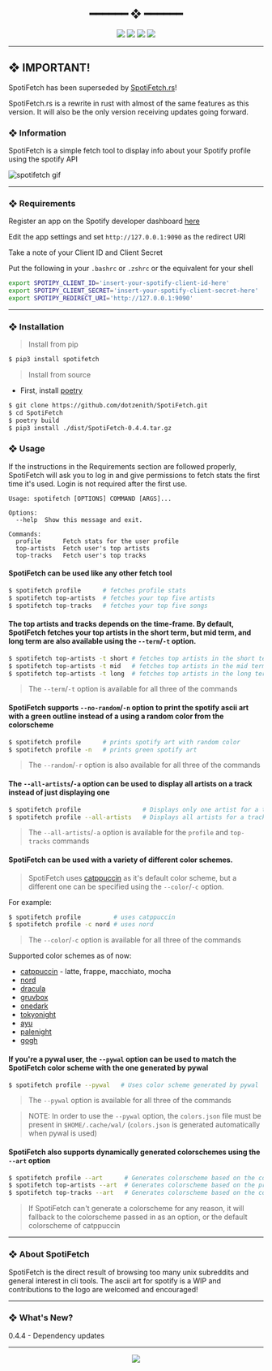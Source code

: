 <h2 align="center"> ━━━━━━  ❖  ━━━━━━ </h2>

<!-- BADGES -->
<div align="center">
   <p></p>
   
   <img src="https://img.shields.io/github/stars/dotzenith/SpotiFetch?color=F8BD96&labelColor=302D41&style=for-the-badge">   

   <img src="https://img.shields.io/github/forks/dotzenith/SpotiFetch?color=DDB6F2&labelColor=302D41&style=for-the-badge">   

   <img src="https://img.shields.io/github/repo-size/dotzenith/SpotiFetch?color=ABE9B3&labelColor=302D41&style=for-the-badge">
   
   <img src="https://img.shields.io/github/commit-activity/y/dotzenith/SpotiFetch?color=96CDFB&labelColor=302D41&style=for-the-badge&label=COMMITS"/>
   <br>
</div>

<p/>

---

## ❖ IMPORTANT!

SpotiFetch has been superseded by [SpotiFetch.rs](https://github.com/dotzenith/SpotiFetch.rs)!

SpotiFetch.rs is a rewrite in rust with almost of the same features as this version. It will also be the only version receiving updates going forward.

### ❖ Information 

  SpotiFetch is a simple fetch tool to display info about your Spotify profile using the spotify API

  <img src="https://github.com/dotzenith/dotzenith/blob/main/assets/SpotiFetch/spotifetch.gif" alt="spotifetch gif">

---

### ❖ Requirements

Register an app on the Spotify developer dashboard [here](https://developer.spotify.com/dashboard/)

Edit the app settings and set `http://127.0.0.1:9090` as the redirect URI

Take a note of your Client ID and Client Secret

Put the following in your `.bashrc` or `.zshrc` or the equivalent for your shell
```sh
export SPOTIPY_CLIENT_ID='insert-your-spotify-client-id-here'
export SPOTIPY_CLIENT_SECRET='insert-your-spotify-client-secret-here'
export SPOTIPY_REDIRECT_URI='http://127.0.0.1:9090'
```

---

### ❖ Installation

> Install from pip
```sh
$ pip3 install spotifetch
```

> Install from source
- First, install [poetry](https://python-poetry.org/)
```sh
$ git clone https://github.com/dotzenith/SpotiFetch.git
$ cd SpotiFetch
$ poetry build
$ pip3 install ./dist/SpotiFetch-0.4.4.tar.gz
```


### ❖ Usage 

If the instructions in the Requirements section are followed properly, SpotiFetch will ask you to log in and give permissions to fetch stats the first time it's used. Login is not required after the first use. 

```
Usage: spotifetch [OPTIONS] COMMAND [ARGS]...

Options:
  --help  Show this message and exit.

Commands:
  profile      Fetch stats for the user profile
  top-artists  Fetch user's top artists
  top-tracks   Fetch user's top tracks
```


#### SpotiFetch can be used like any other fetch tool

```sh
$ spotifetch profile      # fetches profile stats
$ spotifetch top-artists  # fetches your top five artists
$ spotifetch top-tracks   # fetches your top five songs
```


#### The top artists and tracks depends on the time-frame. By default, SpotiFetch fetches your top artists in the short term, but mid term, and long term are also available using the `--term`/`-t` option.

```sh
$ spotifetch top-artists -t short # fetches top artists in the short term
$ spotifetch top-artists -t mid   # fetches top artists in the mid term
$ spotifetch top-artists -t long  # fetches top artists in the long term
```

> The `--term`/`-t` option is available for all three of the commands 


#### SpotiFetch supports `--no-random`/`-n` option to print the spotify ascii art with a green outline instead of a using a random color from the colorscheme

```sh
$ spotifetch profile      # prints spotify art with random color
$ spotifetch profile -n   # prints green spotify art
```

> The `--random`/`-r` option is also available for all three of the commands


#### The `--all-artists`/`-a` option can be used to display all artists on a track instead of just displaying one

```sh
$ spotifetch profile                 # Displays only one artist for a track 
$ spotifetch profile --all-artists   # Displays all artists for a track
```

> The `--all-artists`/`-a` option is available for the `profile` and `top-tracks` commands


#### SpotiFetch can be used with a variety of different color schemes.

> SpotiFetch uses [catppuccin](https://github.com/catppuccin) as it's default color scheme, but a different one can be specified using the `--color`/`-c` option. 

For example:
```sh
$ spotifetch profile         # uses catppuccin
$ spotifetch profile -c nord # uses nord 
```

> The `--color`/`-c` option is available for all three of the commands

Supported color schemes as of now: 
- [catppuccin](https://github.com/catppuccin) - latte, frappe, macchiato, mocha
- [nord](https://github.com/arcticicestudio/nord)
- [dracula](https://github.com/dracula/dracula-theme)
- [gruvbox](https://github.com/morhetz/gruvbox)
- [onedark](https://github.com/joshdick/onedark.vim)
- [tokyonight](https://github.com/folke/tokyonight.nvim)
- [ayu](https://github.com/ayu-theme)
- [palenight](https://github.com/drewtempelmeyer/palenight.vim)
- [gogh](https://github.com/Mayccoll/Gogh)


#### If you're a pywal user, the `--pywal` option can be used to match the SpotiFetch color scheme with the one generated by pywal

```sh
$ spotifetch profile --pywal   # Uses color scheme generated by pywal
```

> The `--pywal` option is available for all three of the commands

> NOTE: In order to use the `--pywal` option, the `colors.json` file must be present in `$HOME/.cache/wal/` (`colors.json` is generated automatically when pywal is used)


#### SpotiFetch also supports dynamically generated colorschemes using the `--art` option

```sh
$ spotifetch profile --art      # Generates colorscheme based on the cover art of the recently played song
$ spotifetch top-artists --art  # Generates colorscheme based on the profile image of the top artist
$ spotifetch top-tracks --art   # Generates colorscheme based on the cover art of the top track 
```

> If SpotiFetch can't generate a colorscheme for any reason, it will fallback to the colorscheme passed in as an option, or the default colorscheme of catppuccin 

---

### ❖ About SpotiFetch

SpotiFetch is the direct result of browsing too many unix subreddits and general interest in cli tools. The ascii art for spotify is a WIP and contributions to the logo are welcomed and encouraged! 

---

### ❖ What's New? 
0.4.4 - Dependency updates

---

<div align="center">

   <img src="https://img.shields.io/static/v1.svg?label=License&message=MIT&color=F5E0DC&labelColor=302D41&style=for-the-badge">

</div>

